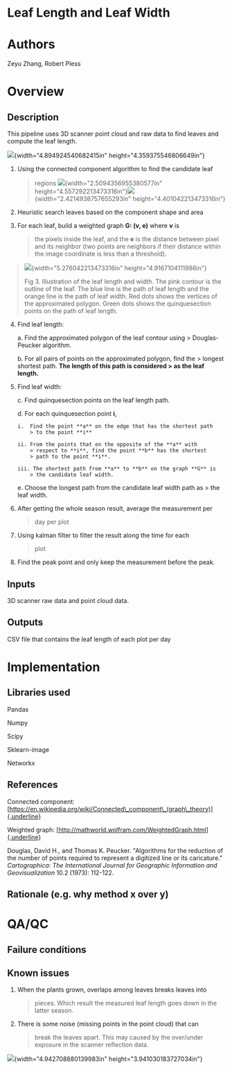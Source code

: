 **Leaf Length and Leaf Width**
==============================

**Authors**
===========

Zeyu Zhang, Robert Pless

**Overview**
============

**Description**
---------------

This pipeline uses 3D scanner point cloud and raw data to find leaves
and compute the leaf length.

![](./imgs/image4.png){width="4.894924540682415in"
height="4.359375546806649in"}

1.  Using the connected component algorithm to find the candidate leaf
    > regions ![](./imgs/image5.png){width="2.5094356955380577in"
    > height="4.557292213473316in"}![](./imgs/image2.png){width="2.4214938757655293in"
    > height="4.401042213473316in"}

2.  Heuristic search leaves based on the component shape and area

3.  For each leaf, build a weighted graph **G: (v, e)** where **v** is
    > the pixels inside the leaf, and the **e** is the distance between
    > pixel and its neighbor (two points are neighbors if their distance
    > within the image coordinate is less than a threshold).

> ![](./imgs/image3.png){width="5.276042213473316in"
> height="4.9167104111986in"}
>
> Fig 3. Illustration of the leaf length and width. The pink contour is
> the outline of the leaf. The blue line is the path of leaf length and
> the orange line is the path of leaf width. Red dots shows the vertices
> of the approximated polygon. Green dots shows the quinquesection
> points on the path of leaf length.

4.  Find leaf length:

    a.  Find the approximated polygon of the leaf contour using
        > Douglas-Peucker algorithm.

    b.  For all pairs of points on the approximated polygon, find the
        > longest shortest path. **The length of this path is considered
        > as the leaf length.**

5.  Find leaf width:

    c.  Find quinquesection points on the leaf length path.

    d.  For each quinquesection point **i**,

        i.  Find the point **a** on the edge that has the shortest path
            > to the point **i**

        ii. From the points that on the opposite of the **a** with
            > respect to **i**, find the point **b** has the shortest
            > path to the point **i**.

        iii. The shortest path from **a** to **b** on the graph **G** is
            > the candidate leaf width.

    e.  Choose the longest path from the candidate leaf width path as
        > the leaf width.

6.  After getting the whole season result, average the measurement per
    > day per plot

7.  Using kalman filter to filter the result along the time for each
    > plot

8.  Find the peak point and only keep the measurement before the peak.

**Inputs**
----------

3D scanner raw data and point cloud data.

**Outputs**
-----------

CSV file that contains the leaf length of each plot per day

**Implementation**
==================

**Libraries used**
------------------

Pandas

Numpy

Scipy

Sklearn-image

Networkx

**References**
--------------

Connected component:
[https://en.wikipedia.org/wiki/Connected\_component\_(graph\_theory)]{.underline}

Weighted graph:
[http://mathworld.wolfram.com/WeightedGraph.html]{.underline}

Douglas, David H., and Thomas K. Peucker. \"Algorithms for the reduction
of the number of points required to represent a digitized line or its
caricature.\" *Cartographica: The International Journal for Geographic
Information and Geovisualization* 10.2 (1973): 112-122.

**Rationale (e.g. why method x over y)**
----------------------------------------

**QA/QC**
=========

**Failure conditions**
----------------------

**Known issues**
----------------

1.  When the plants grown, overlaps among leaves breaks leaves into
    > pieces. Which result the measured leaf length goes down in the
    > latter season.

2.  There is some noise (missing points in the point cloud) that can
    > break the leaves apart. This may caused by the over/under exposure
    > in the scanner reflection data.

![](./imgs/image1.jpg){width="4.942708880139983in"
height="3.941030183727034in"}
